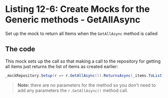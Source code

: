 # Listing 12-6: Create Mocks for the Generic methods - GetAllAsync

Set up the mock to return all Items when the `GetAllAsync` method is called

## The code

This mock sets up the call so that making a call to the repository for getting all items just returns the list of items as created earlier:

```cs
_mockRepository.Setup(r => r.GetAllAsync()).ReturnsAsync(_items.ToList());
```  

>**Note:** there are no parameters for the method so you don't need to add any parameters the `r.GetAllAsync()` method call.